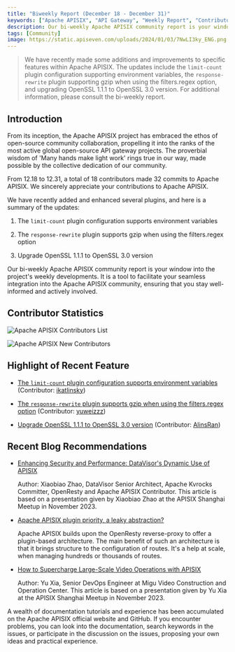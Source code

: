 ```yaml
---
title: "Biweekly Report (December 18 - December 31)"
keywords: ["Apache APISIX", "API Gateway", "Weekly Report", "Contributor"]
description: Our bi-weekly Apache APISIX community report is your window into the project's weekly developments. It is a tool to facilitate your seamless integration into the Apache APISIX community, ensuring that you stay well-informed and actively involved.
tags: [Community]
image: https://static.apiseven.com/uploads/2024/01/03/7NwLI3ky_ENG.png
---
```


> We have recently made some additions and improvements to specific features within Apache APISIX. The updates include the `limit-count` plugin configuration supporting environment variables, the `response-rewrite` plugin supporting gzip when using the filters.regex option, and upgrading OpenSSL 1.1.1 to OpenSSL 3.0 version. For additional information, please consult the bi-weekly report.
<!--truncate-->
## Introduction

From its inception, the Apache APISIX project has embraced the ethos of open-source community collaboration, propelling it into the ranks of the most active global open-source API gateway projects. The proverbial wisdom of 'Many hands make light work' rings true in our way, made possible by the collective dedication of our community.

From 12.18 to 12.31, a total of 18 contributors made 32 commits to Apache APISIX. We sincerely appreciate your contributions to Apache APISIX.

We have recently added and enhanced several plugins, and here is a summary of the updates:

1. The `limit-count` plugin configuration supports environment variables

2. The `response-rewrite` plugin supports gzip when using the filters.regex option

3. Upgrade OpenSSL 1.1.1 to OpenSSL 3.0 version

Our bi-weekly Apache APISIX community report is your window into the project's weekly developments. It is a tool to facilitate your seamless integration into the Apache APISIX community, ensuring that you stay well-informed and actively involved.

## Contributor Statistics

![Apache APISIX Contributors List](https://static.apiseven.com/uploads/2024/01/03/CPoS8MJV_Con.png)

![Apache APISIX New Contributors](https://static.apiseven.com/uploads/2024/01/03/Cs8W4P1U_New.png)

## Highlight of Recent Feature

- [The `limit-count` plugin configuration supports environment variables](https://github.com/apache/apisix/pull/10607) (Contributor: [ikatlinsky](https://github.com/ikatlinsky))

- [The `response-rewrite` plugin supports gzip when using the filters.regex option](https://github.com/apache/apisix/pull/10637) (Contributor: [yuweizzz](https://github.com/yuweizzz))

- [Upgrade OpenSSL 1.1.1 to OpenSSL 3.0 version](https://github.com/apache/apisix/pull/10724) (Contributor: [AlinsRan](https://github.com/AlinsRan))

## Recent Blog Recommendations

- [Enhancing Security and Performance: DataVisor's Dynamic Use of APISIX](https://apisix.apache.org/blog/2023/12/19/datavisor-uses-apisix/)

  Author: Xiaobiao Zhao, DataVisor Senior Architect, Apache Kvrocks Committer, OpenResty and Apache APISIX Contributor. This article is based on a presentation given by Xiaobiao Zhao at the APISIX Shanghai Meetup in November 2023.
  
- [Apache APISIX plugin priority, a leaky abstraction?](https://apisix.apache.org/blog/2023/12/14/apisix-plugins-priority-leaky-abstraction/)

  Apache APISIX builds upon the OpenResty reverse-proxy to offer a plugin-based architecture. The main benefit of such an architecture is that it brings structure to the configuration of routes. It's a help at scale, when managing hundreds or thousands of routes.

- [How to Supercharge Large-Scale Video Operations with APISIX](https://apisix.apache.org/blog/2023/12/14/migu-video-adopts-apisix/)

  Author: Yu Xia, Senior DevOps Engineer at Migu Video Construction and Operation Center. This article is based on a presentation given by Yu Xia at the APISIX Shanghai Meetup in November 2023.

A wealth of documentation tutorials and experience has been accumulated on the Apache APISIX official website and GitHub. If you encounter problems, you can look into the documentation, search keywords in the issues, or participate in the discussion on the issues, proposing your own ideas and practical experience.
